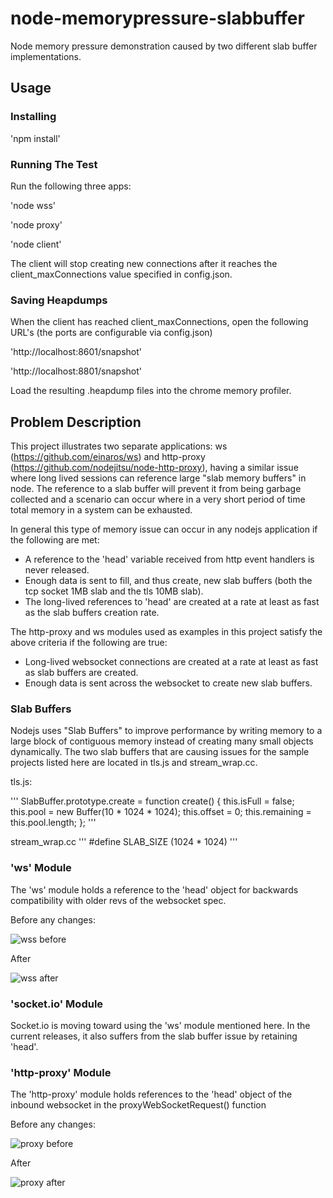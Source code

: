 # node-memorypressure-slabbuffer #
Node memory pressure demonstration caused by two different slab buffer implementations.

## Usage ##

### Installing ###
'npm install'

### Running The Test ###

Run the following three apps:

'node wss'

'node proxy'

'node client'

The client will stop creating new connections after it reaches the client_maxConnections value specified in config.json.

### Saving Heapdumps ###

When the client has reached client_maxConnections, open the following URL's (the ports are configurable via config.json)

'http://localhost:8601/snapshot'

'http://localhost:8801/snapshot'

Load the resulting .heapdump files into the chrome memory profiler.

## Problem Description ##

This project illustrates two separate applications: ws (https://github.com/einaros/ws) and http-proxy (https://github.com/nodejitsu/node-http-proxy), having a similar issue where long lived sessions can 
reference large "slab memory buffers" in node.  The reference to a slab buffer will prevent it from being garbage collected
and a scenario can occur where in a very short period of time total memory in a system can be exhausted.

In general this type of memory issue can occur in any nodejs application if the following are met:

* A reference to the 'head' variable received from http event handlers is never released.
* Enough data is sent to fill, and thus create, new slab buffers (both the tcp socket 1MB slab and the tls 10MB slab).
* The long-lived references to 'head' are created at a rate at least as fast as the slab buffers creation rate.

The http-proxy and ws modules used as examples in this project satisfy the above criteria if the following are true:

* Long-lived websocket connections are created at a rate at least as fast as slab buffers are created.
* Enough data is sent across the websocket to create new slab buffers.

### Slab Buffers ###
Nodejs uses "Slab Buffers" to improve performance by writing memory to a large block of contiguous memory instead of creating many small objects dynamically.  The two slab buffers that are causing issues 
for the sample projects listed here are located in tls.js and stream_wrap.cc.

tls.js:

'''
SlabBuffer.prototype.create = function create() {
  this.isFull = false;
  this.pool = new Buffer(10 * 1024 * 1024); 
  this.offset = 0;
  this.remaining = this.pool.length;
};
'''

stream_wrap.cc
'''
#define SLAB_SIZE (1024 * 1024)
'''

### 'ws' Module ###

The 'ws' module holds a reference to the 'head' object for backwards compatibility with older revs of the websocket spec.

Before any changes:

![wss before](https://raw.github.com/jmatthewsr-ms/node-slab-memory-issues/master/docs/mem-pressure-wss-before.jpg)

After

![wss after](https://raw.github.com/jmatthewsr-ms/node-slab-memory-issues/master/docs/mem-pressure-wss-after.jpg)

### 'socket.io' Module ###

Socket.io is moving toward using the 'ws' module mentioned here.  In the current releases, it also suffers from the slab buffer
issue by retaining 'head'.

### 'http-proxy' Module ###

The 'http-proxy' module holds references to the 'head' object of the inbound websocket in the proxyWebSocketRequest() function

Before any changes:

![proxy before](https://raw.github.com/jmatthewsr-ms/node-slab-memory-issues/master/docs/mem-pressure-proxy-before.jpg)

After

![proxy after](https://raw.github.com/jmatthewsr-ms/node-slab-memory-issues/master/docs/mem-pressure-proxy-after.jpg)
